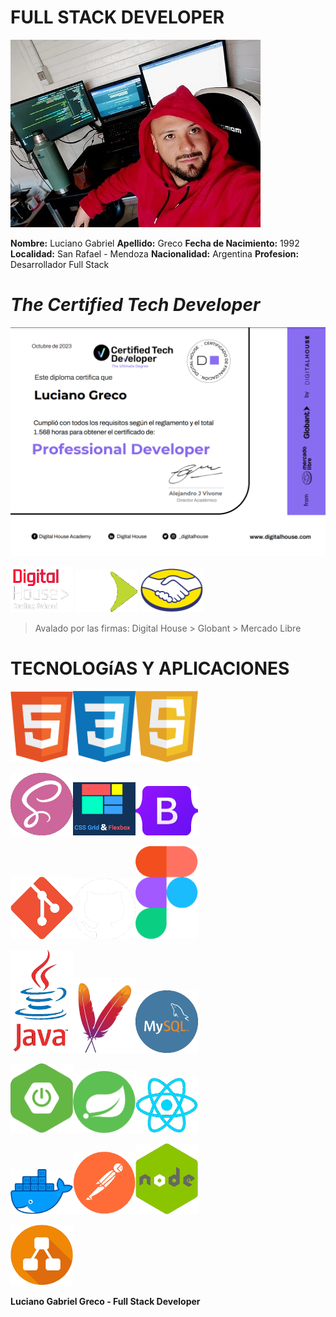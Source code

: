 **FULL STACK DEVELOPER**
========================

<img src ="./img/LucianoGreco.jpeg" width="400">

**Nombre:** Luciano Gabriel
**Apellido:** Greco 
**Fecha de Nacimiento:** 1992
**Localidad:** San Rafael - Mendoza
**Nacionalidad:** Argentina
**Profesion:** Desarrollador Full Stack


*The Certified Tech Developer* 
===============================

![](./img/certified%20tech%20developer.png)

<img src ="./img/digital%20house.png" width="100"> <img src ="./img/globant.png" width="100"> <img src ="./img/mercadoLibre.png" width="100">

> Avalado por las firmas: Digital House > Globant > Mercado Libre


**TECNOLOGíAS Y APLICACIONES**
==============================

<img src ="./img/html.png" width="100"><img src ="./img/css.png" width="100"><img src ="./img/javaScript.png" width="100"> 

<img src ="./img/sass.png" width="100"><img src ="./img/grid&flexbox.png" width="100"><img src ="./img/bootstrap.png" width="100"> 

<img src ="./img/git.png" width="100"><img src ="./img/github.png" width="100"><img src ="./img/figma.png" width="100">

<img src ="./img/Java.png" width="100"><img src ="./img/maven.png" width="100"><img src ="./img/mysql.png" width="100">

<img src ="./img/springBoot.png" width="100"><img src ="./img/spring.png" width="100"><img src ="./img/React.png" width="100"> 

<img src ="./img/docker.png" width="100"><img src ="./img/postman.png" width="100"><img src ="./img/nodejs.png" width="100"> 

<img src ="./img/diagrams.png" width="100"> 

**Luciano Gabriel Greco - Full Stack Developer**